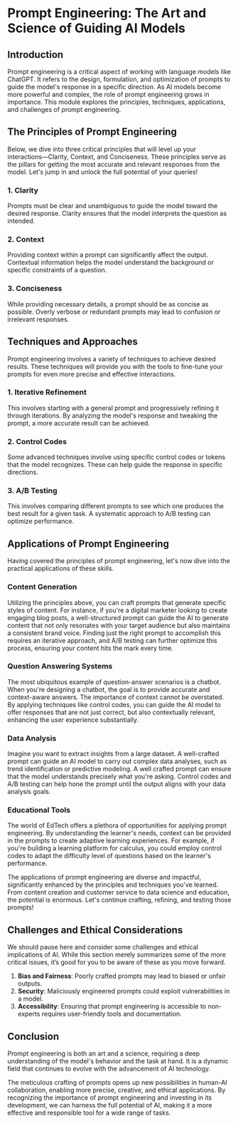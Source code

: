 # Prompt Engineering: The Art and Science of Guiding AI Models

## Introduction

Prompt engineering is a critical aspect of working with language models like ChatGPT. It refers to the design, formulation, and optimization of prompts to guide the model's response in a specific direction. As AI models become more powerful and complex, the role of prompt engineering grows in importance. This module explores the principles, techniques, applications, and challenges of prompt engineering.

## The Principles of Prompt Engineering

Below, we dive into three critical principles that will level up your interactions—Clarity, Context, and Conciseness. These principles serve as the pillars for getting the most accurate and relevant responses from the model. Let's jump in and unlock the full potential of your queries!

### 1. Clarity
Prompts must be clear and unambiguous to guide the model toward the desired response. Clarity ensures that the model interprets the question as intended.

### 2. Context
Providing context within a prompt can significantly affect the output. Contextual information helps the model understand the background or specific constraints of a question.

### 3. Conciseness
While providing necessary details, a prompt should be as concise as possible. Overly verbose or redundant prompts may lead to confusion or irrelevant responses.

## Techniques and Approaches

Prompt engineering involves a variety of techniques to achieve desired results. These techniques will provide you with the tools to fine-tune your prompts for even more precise and effective interactions.

### 1. Iterative Refinement
This involves starting with a general prompt and progressively refining it through iterations. By analyzing the model's response and tweaking the prompt, a more accurate result can be achieved.

### 2. Control Codes
Some advanced techniques involve using specific control codes or tokens that the model recognizes. These can help guide the response in specific directions.

### 3. A/B Testing
This involves comparing different prompts to see which one produces the best result for a given task. A systematic approach to A/B testing can optimize performance.

## Applications of Prompt Engineering

Having covered the principles of prompt engineering, let's now dive into the practical applications of these skills. 

### Content Generation
Utilizing the principles above, you can craft prompts that generate specific styles of content. For instance, if you're a digital marketer looking to create engaging blog posts, a well-structured prompt can guide the AI to generate content that not only resonates with your target audience but also maintains a consistent brand voice. Finding just the right prompt to accomplish this requires an iterative approach, and A/B testing can further optimize this process, ensuring your content hits the mark every time.

### Question Answering Systems
The most ubiquitous example of question-answer scenarios is a chatbot. When you're designing a chatbot, the goal is to provide accurate and context-aware answers. The importance of context cannot be overstated. By applying techniques like control codes, you can guide the AI model to offer responses that are not just correct, but also contextually relevant, enhancing the user experience substantially.

### Data Analysis
Imagine you want to extract insights from a large dataset. A well-crafted prompt can guide an AI model to carry out complex data analyses, such as trend identification or predictive modeling. A well crafted prompt can ensure that the model understands precisely what you're asking. Control codes and A/B testing can help hone the prompt until the output aligns with your data analysis goals.

### Educational Tools
The world of EdTech offers a plethora of opportunities for applying prompt engineering. By understanding the learner's needs, context can be provided in the prompts to create adaptive learning experiences. For example, if you're building a learning platform for calculus, you could employ control codes to adapt the difficulty level of questions based on the learner's performance. 

The applications of prompt engineering are diverse and impactful, significantly enhanced by the principles and techniques you've learned. From content creation and customer service to data science and education, the potential is enormous. Let's continue crafting, refining, and testing those prompts!

## Challenges and Ethical Considerations

We should pause here and consider some challenges and ethical implications of AI. While this section merely summarizes some of the more critical issues, it’s good for you to be aware of these as you move forward.

1. **Bias and Fairness**: Poorly crafted prompts may lead to biased or unfair outputs.
2. **Security**: Maliciously engineered prompts could exploit vulnerabilities in a model.
3. **Accessibility**: Ensuring that prompt engineering is accessible to non-experts requires user-friendly tools and documentation.

## Conclusion

Prompt engineering is both an art and a science, requiring a deep understanding of the model's behavior and the task at hand. It is a dynamic field that continues to evolve with the advancement of AI technology.

The meticulous crafting of prompts opens up new possibilities in human-AI collaboration, enabling more precise, creative, and ethical applications. By recognizing the importance of prompt engineering and investing in its development, we can harness the full potential of AI, making it a more effective and responsible tool for a wide range of tasks.

